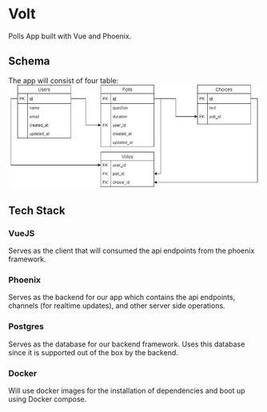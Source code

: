 # Volt
Polls App built with Vue and Phoenix.

## Schema
The app will consist of four table:
![alt text](https://github.com/jhefreyzz/Volt/blob/master/Schema%20diagram.png "App schema diagram")

## Tech Stack

### VueJS
 Serves as the client that will consumed the api endpoints from the phoenix framework.
 
### Phoenix 
 Serves as the backend for our app which contains the api endpoints, channels (for realtime updates), and other server side operations.
 
### Postgres
 Serves as the database for our backend framework. Uses this database since it is supported out of the box by the backend.
 
### Docker
 Will use docker images for the installation of dependencies and boot up using Docker compose.
 
